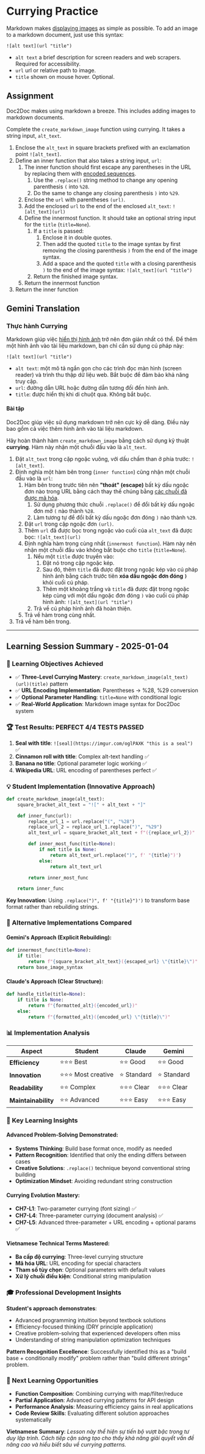 # Currying Practice

Markdown makes [displaying images](https://www.markdownguide.org/basic-syntax/#images-1) as simple as possible. To add an image to a markdown document, just use this syntax:

```
![alt text](url "title")
```

- `alt text` a brief description for screen readers and web scrapers. Required for accessibility.
- `url` url or relative path to image.
- `title` shown on mouse hover. Optional.

## Assignment

Doc2Doc makes using markdown a breeze. This includes adding images to markdown documents.

Complete the `create_markdown_image` function using currying. It takes a string input, `alt_text`.

1. Enclose the `alt_text` in square brackets prefixed with an exclamation point `![alt_text]`.
2. Define an inner function that also takes a string input, `url`:
   1. The inner function should first escape any parentheses in the URL by replacing them with [encoded sequences](https://www.url-encode-decode.com/).
      1. Use the `.replace()` string method to change any opening parenthesis `(` into `%28`.
      2. Do the same to change any closing parenthesis `)` into `%29`.
   2. Enclose the `url` with parentheses `(url)`.
   3. Add the enclosed `url` to the end of the enclosed `alt_text`: `![alt_text](url)`
   4. Define the innermost function. It should take an optional string input for the `title` (`title=None`).
      1. If a `title` is passed:
         1. Enclose it in double quotes.
         2. Then add the quoted `title` to the image syntax by first removing the closing parenthesis `)` from the end of the image syntax.
         3. Add a space and the quoted `title` with a closing parenthesis `)` to the end of the image syntax: `![alt_text](url "title")`
      2. Return the finished image syntax.
   5. Return the innermost function
3. Return the inner function

## Gemini Translation

### Thực hành Currying

Markdown giúp việc [hiển thị hình ảnh](https://www.markdownguide.org/basic-syntax/#images-1) trở nên đơn giản nhất có thể. Để thêm một hình ảnh vào tài liệu markdown, bạn chỉ cần sử dụng cú pháp này:

```
![alt text](url "title")
```

  - `alt text`: một mô tả ngắn gọn cho các trình đọc màn hình (screen reader) và trình thu thập dữ liệu web. Bắt buộc để đảm bảo khả năng truy cập.
  - `url`: đường dẫn URL hoặc đường dẫn tương đối đến hình ảnh.
  - `title`: được hiển thị khi di chuột qua. Không bắt buộc.

#### Bài tập

Doc2Doc giúp việc sử dụng markdown trở nên cực kỳ dễ dàng. Điều này bao gồm cả việc thêm hình ảnh vào tài liệu markdown.

Hãy hoàn thành hàm `create_markdown_image` bằng cách sử dụng kỹ thuật **currying**. Hàm này nhận một chuỗi đầu vào là `alt_text`.

1.  Đặt `alt_text` trong cặp ngoặc vuông, với dấu chấm than ở phía trước: `![alt_text]`.
2.  Định nghĩa một hàm bên trong (`inner function`) cũng nhận một chuỗi đầu vào là `url`:
    1.  Hàm bên trong trước tiên nên **"thoát" (escape)** bất kỳ dấu ngoặc đơn nào trong URL bằng cách thay thế chúng bằng [các chuỗi đã được mã hóa](https://www.url-encode-decode.com/).
        1.  Sử dụng phương thức chuỗi `.replace()` để đổi bất kỳ dấu ngoặc đơn mở `(` nào thành `%28`.
        2.  Làm tương tự để đổi bất kỳ dấu ngoặc đơn đóng `)` nào thành `%29`.
    2.  Đặt `url` trong cặp ngoặc đơn `(url)`.
    3.  Thêm `url` đã được bọc trong ngoặc vào cuối của `alt_text` đã được bọc: `![alt_text](url)`
    4.  Định nghĩa hàm trong cùng nhất (`innermost function`). Hàm này nên nhận một chuỗi đầu vào không bắt buộc cho `title` (`title=None`).
        1.  Nếu một `title` được truyền vào:
            1.  Đặt nó trong cặp ngoặc kép.
            2.  Sau đó, thêm `title` đã được đặt trong ngoặc kép vào cú pháp hình ảnh bằng cách trước tiên **xóa dấu ngoặc đơn đóng `)`** khỏi cuối cú pháp.
            3.  Thêm một khoảng trắng và `title` đã được đặt trong ngoặc kép cùng với một dấu ngoặc đơn đóng `)` vào cuối cú pháp hình ảnh: `![alt_text](url "title")`
        2.  Trả về cú pháp hình ảnh đã hoàn thiện.
    5.  Trả về hàm trong cùng nhất.
3.  Trả về hàm bên trong.

---

## Learning Session Summary - 2025-01-04

### 🎯 Learning Objectives Achieved
- ✅ **Three-Level Currying Mastery**: `create_markdown_image(alt_text)(url)(title)` pattern
- ✅ **URL Encoding Implementation**: Parentheses → %28, %29 conversion
- ✅ **Optional Parameter Handling**: `title=None` with conditional logic
- ✅ **Real-World Application**: Markdown image syntax for Doc2Doc system

### 🏆 Test Results: **PERFECT 4/4 TESTS PASSED**
1. **Seal with title**: `![seal](https://imgur.com/oglPAXK "this is a seal")` ✅
2. **Cinnamon roll with title**: Complex alt-text handling ✅  
3. **Banana no title**: Optional parameter logic working ✅
4. **Wikipedia URL**: URL encoding of parentheses perfect ✅

### 💡 Student Implementation (Innovative Approach)
```python
def create_markdown_image(alt_text):
    square_bracket_alt_text = "![" + alt_text + "]"

    def inner_func(url):
        replace_url_1 = url.replace("(", "%28")
        replace_url_2 = replace_url_1.replace(")", "%29")
        alt_text_url = square_bracket_alt_text + f"({replace_url_2})"

        def inner_most_func(title=None):
            if not title is None:
                return alt_text_url.replace(")", f' "{title}")')
            else:
                return alt_text_url

        return inner_most_func

    return inner_func
```

**Key Innovation**: Using `.replace(")", f' "{title}")')` to transform base format rather than rebuilding strings.

### 🔄 Alternative Implementations Compared

#### Gemini's Approach (Explicit Rebuilding):
```python
def innermost_func(title=None):
    if title:
        return f"{square_bracket_alt_text}({escaped_url} \"{title}\")"
    return base_image_syntax
```

#### Claude's Approach (Clear Structure):
```python
def handle_title(title=None):
    if title is None:
        return f"{formatted_alt}({encoded_url})"
    else:
        return f"{formatted_alt}({encoded_url} \"{title}\")"
```

### 📊 Implementation Analysis

| Aspect | **Student** | **Claude** | **Gemini** |
|--------|-------------|------------|------------|
| **Efficiency** | ⭐⭐⭐ Best | ⭐⭐ Good | ⭐⭐ Good |
| **Innovation** | ⭐⭐⭐ Most creative | ⭐ Standard | ⭐ Standard |
| **Readability** | ⭐⭐ Complex | ⭐⭐⭐ Clear | ⭐⭐⭐ Clear |
| **Maintainability** | ⭐⭐ Advanced | ⭐⭐⭐ Easy | ⭐⭐⭐ Easy |

### 🌟 Key Learning Insights

#### Advanced Problem-Solving Demonstrated:
- **Systems Thinking**: Build base format once, modify as needed
- **Pattern Recognition**: Identified that only the ending differs between cases
- **Creative Solutions**: `.replace()` technique beyond conventional string building
- **Optimization Mindset**: Avoiding redundant string construction

#### Currying Evolution Mastery:
- **CH7-L1**: Two-parameter currying (font sizing) ✅
- **CH7-L4**: Three-parameter currying (document analysis) ✅  
- **CH7-L5**: Advanced three-parameter + URL encoding + optional params ✅

#### Vietnamese Technical Terms Mastered:
- **Ba cấp độ currying**: Three-level currying structure
- **Mã hóa URL**: URL encoding for special characters
- **Tham số tùy chọn**: Optional parameters with default values
- **Xử lý chuỗi điều kiện**: Conditional string manipulation

### 🎓 Professional Development Insights

**Student's approach demonstrates**:
- Advanced programming intuition beyond textbook solutions
- Efficiency-focused thinking (DRY principle application)
- Creative problem-solving that experienced developers often miss
- Understanding of string manipulation optimization techniques

**Pattern Recognition Excellence**: Successfully identified this as a "build base + conditionally modify" problem rather than "build different strings" problem.

### 🚀 Next Learning Opportunities
- **Function Composition**: Combining currying with map/filter/reduce
- **Partial Application**: Advanced currying patterns for API design
- **Performance Analysis**: Measuring efficiency gains in real applications
- **Code Review Skills**: Evaluating different solution approaches systematically

**Vietnamese Summary**: *Lesson này thể hiện sự tiến bộ vượt bậc trong tư duy lập trình. Cách tiếp cận sáng tạo cho thấy khả năng giải quyết vấn đề nâng cao và hiểu biết sâu về currying patterns.*
